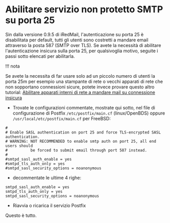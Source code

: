 # Abilitare servizio non protetto SMTP su porta 25

Sin dalla versione 0.9.5 di iRedMail, l'autenticazione su porta 25 è disabilitata per default, tutti gli utenti sono costretti a mandare email attraverso la posta 587 (SMTP over TLS). Se avete la necessità di abilitare l'autenticazione insicura sulla porta 25, per qualsivoglia motivo, seguite i passi sotto elencati per abilitarla.

!!! nota

 Se avete la necessita di far usare solo ad un piccolo numero di utenti la porta 25m per esempio una  stampante di rete o vecchi apparati di rete che non sopportano connessioni sicure, potete invece provare questo altro tutorial: [Abilitare apparati interni di rete a mandare mail su connessione insicura](./additional.smtp.port.html)

* Trovate le configurazioni commentate, mostrate qui sotto, nel file di configurazione di Postfix `/etc/postfix/main.cf` (linux/OpenBDS) oppure `/usr/local/etc/postfix/main.cf` per FreeBSD:

```
#
# Enable SASL authentication on port 25 and force TLS-encrypted SASL authentication.
# WARNING: NOT RECOMMENDED to enable smtp auth on port 25, all end users should
#          be forced to submit email through port 587 instead.
#
#smtpd_sasl_auth_enable = yes
#smtpd_tls_auth_only = yes
#smtpd_sasl_security_options = noanonymous
```

* decommentate le ultime 4 righe:

```
smtpd_sasl_auth_enable = yes
smtpd_tls_auth_only = yes
smtpd_sasl_security_options = noanonymous
```
* Riavvia o ricarica il servizio Postfix

Questo è tutto.
